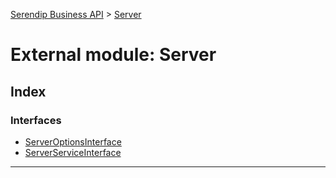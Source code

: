 [Serendip Business API](../README.md) > [Server](../modules/server.md)

# External module: Server

## Index

### Interfaces

* [ServerOptionsInterface](../interfaces/server.serveroptionsinterface.md)
* [ServerServiceInterface](../interfaces/server.serverserviceinterface.md)

---

